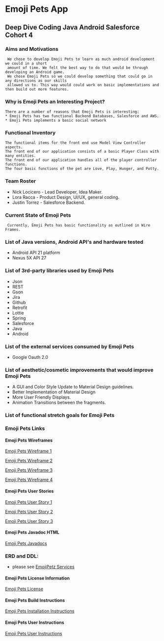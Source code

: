 # Emoji Pets App
## Deep Dive Coding Java Android __Salesforce__ Cohort 4

### Aims and Motivations
     We chose to develop Emoji Pets to learn as much android development we could in a short
	 amount of time. We felt the best way to do that would be through developing an Android game.
	 We chose Emoji Pets so we could develop something that could go in any directions as our skills
	 allowed us to. This way would could work on basic implementations and then build out more features.

### Why is Emoji Pets an Interesting Project?
	There are a number of reasons that Emoji Pets is interesting:
	* Emoji Pets has two functional Backend Databases, Salesforce and AWS.
	* Emoji Pets implements a basic social network
	 
### Functional Inventory
	The functional items for the front end use Model View Controller aspects. 
	The front end of our application consists of a basic Player Class with many entities.
	The front end of our application handles all of the player controller functions.
	The four basic functions of the pet are Love, Play, Hunger, and Potty.

### Team Roster
   * Nick Locicero - Lead Developer, Idea Maker.
   * Lora Racca - Product Design, UI/UX, general coding.
   * Justin Torrez - Salesforce Backend.
   
### Current State of Emoji Pets
     Currently, Emoji Pets has basic functionality as outlined in Wire Frames.
     
### List of Java versions, Android API's and hardware tested
* Android API 21 platform
* Nexus 5X API 27

### List of 3rd-party libraries used by Emoji Pets
 * Json
 * REST
 * Gson
 * Jira
 * Github
 * Retrofit
 *  Lottie
 * Spring
 * Salesforce
 * Java
 * Android

### List of the external services consumed by Emoji Pets
* Google Oauth 2.0

### List of aesthetic/cosmetic improvements that would improve Emoji Pets
* A GUI and Color Style Update to Material Design guidelines.
* Better Implementation of Material Design
* More User Friendly Displays.
* Animation Transitions between the fragments. 

### List of functional stretch goals for Emoji Pets

 
### Emoji Pets Links

#### Emoji Pets Wireframes

[Emoji Pets Wireframe 1](emojipet-wire-frame.pdf)

[Emoji Pets Wireframe 2](wire_frame_emoji_pets.pdf)

[Emoji Pets Wireframe 3](wireframe731.png)

[Emoji Pets Wireframe 4](wireframe_emojipetz.png)

#### Emoji Pets User Stories

[Emoji Pets User Story 1](userStory1.txt)

[Emoji Pets User Story 2](userStory2.txt)

[Emoji Pets User Story 3](userStory3.txt)

#### Emoji Pets Javadoc HTML

[Emoji Pets Javadocs](../api/docs/index.html)

### ERD and DDL:

- please see [EmojiPetz Services](http://emoji-pets.github.io/emoji-pets-service)

#### Emoji Pets License Information

[Emoji Pets License](LICENSE)

#### Emoji Pets Build Instructions

[Emoji Pets Installation Instructions](installation.md)

#### Emoji Pets User Instructions

[Emoji Pets User Instructions](instructions.md)